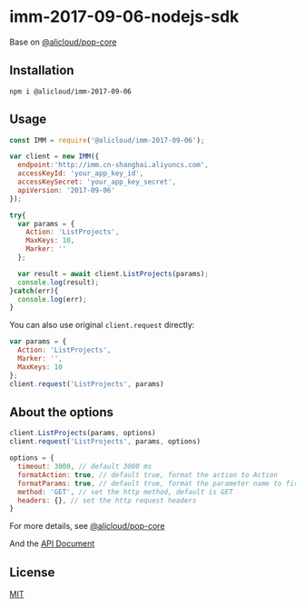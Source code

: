 # imm-2017-09-06-nodejs-sdk

Base on [@alicloud/pop-core](https://www.npmjs.com/package/@alicloud/pop-core)

## Installation

```
npm i @alicloud/imm-2017-09-06
```

## Usage

```js
const IMM = require('@alicloud/imm-2017-09-06');

var client = new IMM({
  endpoint:'http://imm.cn-shanghai.aliyuncs.com',
  accessKeyId: 'your_app_key_id',
  accessKeySecret: 'your_app_key_secret',
  apiVersion: '2017-09-06'
});

try{
  var params = {
    Action: 'ListProjects',
    MaxKeys: 10,
    Marker: ''
  };

  var result = await client.ListProjects(params);
  console.log(result);
}catch(err){
  console.log(err);
}
```


You can also use original `client.request` directly:

```js
var params = {
  Action: 'ListProjects',
  Marker: '',
  MaxKeys: 10
};
client.request('ListProjects', params)
```

## About the options

```js
client.ListProjects(params, options)
client.request('ListProjects', params, options)
```

```js
options = {
  timeout: 3000, // default 3000 ms
  formatAction: true, // default true, format the action to Action
  formatParams: true, // default true, format the parameter name to first letter upper case
  method: 'GET', // set the http method, default is GET
  headers: {}, // set the http request headers
}
```

For more details, see [@alicloud/pop-core](https://www.npmjs.com/package/@alicloud/pop-core)


And the [API Document](https://help.aliyun.com/document_detail/63881.html)



## License

[MIT](LICENSE)
